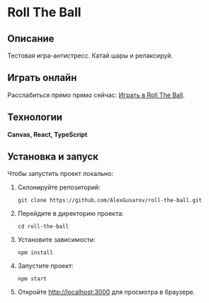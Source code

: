# Roll The Ball

## Описание

Тестовая игра-антистресс. Катай шары и релаксируй. 

## Играть онлайн

Расслабиться прямо прямо сейчас: [Играть в Roll The Ball](https://roll-the-ball.netlify.app/).

## Технологии

**Canvas, React, TypeScript**

## Установка и запуск
Чтобы запустить проект локально:

1. Склонируйте репозиторий:

   ```
   git clone https://github.com/AlexGusarov/roll-the-ball.git
   ```
2. Перейдите в директорию проекта:

   ```
   cd roll-the-ball
   ```
3. Установите зависимости:

   ```
   npm install
   ```
4. Запустите проект:

   ```
   npm start
   ```
5. Откройте [http://localhost:3000](http://localhost:3000) для просмотра в браузере.


